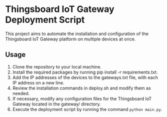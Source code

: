 # Thingsboard IoT Gateway Deployment Script
This project aims to automate the installation and configuration of the Thingsboard IoT Gateway platform on multiple devices at once.

## Usage
1. Clone the repository to your local machine.
2. Install the required packages by running pip install -r requirements.txt.
3. Add the IP addresses of the devices to the gateways.txt file, with each IP address on a new line.
4. Review the installation commands in deploy.sh and modify them as needed.
5. If necessary, modify any configuration files for the Thingsboard IoT Gateway located in the gateway/ directory.
6. Execute the deployment script by running the command `python main.py`.
